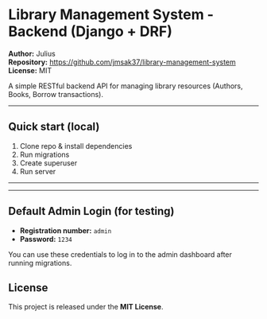 # Library Management System - Backend (Django + DRF)

**Author:** Julius  
**Repository:** https://github.com/jmsak37/library-management-system  
**License:** MIT

A simple RESTful backend API for managing library resources (Authors, Books, Borrow transactions).  

---

## Quick start (local)

1. Clone repo & install dependencies
2. Run migrations
3. Create superuser
4. Run server

---



---

## Default Admin Login (for testing)
- **Registration number:** `admin`
- **Password:** `1234`

You can use these credentials to log in to the admin dashboard after running migrations.


## License
This project is released under the **MIT License**.
